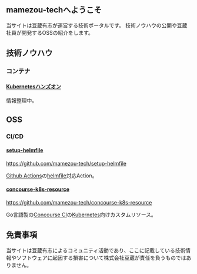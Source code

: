 ## mamezou-techへようこそ

当サイトは豆蔵有志が運営する技術ポータルです。
技術ノウハウの公開や豆蔵社員が開発するOSSの紹介をします。

## 技術ノウハウ

### コンテナ

#### [Kubernetesハンズオン](https://github.com/mamezou-tech/k8s-hands-on)
情報整理中。

## OSS

### CI/CD

#### [setup-helmfile](https://github.com/mamezou-tech/setup-helmfile)

<https://github.com/mamezou-tech/setup-helmfile>

[Github Actions](https://github.com/features/actions)の[helmfile](https://github.com/roboll/helmfile)対応Action。

#### [concourse-k8s-resource](https://github.com/mamezou-tech/concourse-k8s-resource)

<https://github.com/mamezou-tech/concourse-k8s-resource>

Go言語製の[Concourse CI](https://concourse-ci.org/)の[Kubernetes](https://kubernetes.io/)向けカスタムリソース。

## 免責事項

当サイトは豆蔵有志によるコミュニティ活動であり、ここに記載している技術情報やソフトウェアに起因する損害について株式会社豆蔵が責任を負うものではありません。
